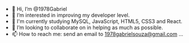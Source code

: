 - 👋 Hi, I’m @1978Gabriel
- 👀 I’m interested in improving my developer level.
- 🌱 I'm currently studying MySQL, JavaScript, HTML5, CSS3 and React.
- 💞️ I’m looking to collaborate on in helping as much as possible.
- 📫 How to reach me: send an email to 1978gabrielsouza@gmail.com ...

<!---
1978Gabriel/1978Gabriel is a ✨ special ✨ repository because its `README.md` (this file) appears on your GitHub profile.
You can click the Preview link to take a look at your changes.
--->

